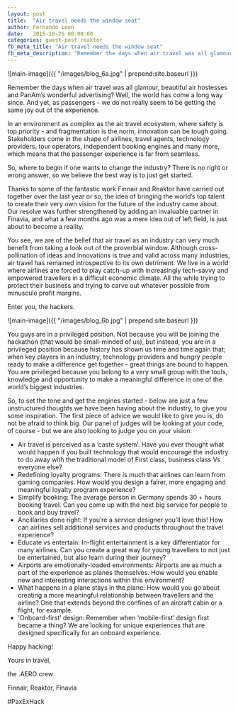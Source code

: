 ```yaml
---
layout: post
title:  "Air travel needs the window seat"
author: Fernando Leon
date:   2015-10-26 00:00:00
categories: guest-post reaktor
fb_meta_title: "Air travel needs the window seat"
fb_meta_description: "Remember the days when air travel was all glamour, beautiful air hostesses and PanAm’s wonderful advertising? Well, the world has come a long way since. And yet, as passengers - we do not really seem to be getting the same joy out of the experience."
---
```


![main-image]({{ "/images/blog_6a.jpg" | prepend:site.baseurl }})

Remember the days when air travel was all glamour, beautiful air hostesses and PanAm’s wonderful advertising? Well, the world has come a long way since. And yet, as passengers - we do not really seem to be getting the same joy out of the experience.

In an environment as complex as the air travel ecosystem, where safety is top priority - and fragmentation is the norm, innovation can be tough going. Stakeholders come in the shape of airlines, travel agents, technology providers, tour operators, independent booking engines and many more, which means that the passenger experience is far from seamless.

So, where to begin if one wants to change the industry? There is no right or wrong answer, so we believe the best way is to just get started.

Thanks to some of the fantastic work Finnair and Reaktor have carried out together over the last year or so, the idea of bringing the world’s top talent to create their very own vision for the future of the industry came about. Our resolve was further strengthened by adding an invaluable partner in Finavia, and what a few months ago was a mere idea out of left field, is just about to become a reality.

You see, we are of the belief that air travel as an industry can very much benefit from taking a look out of the proverbial window. Although cross-pollination of ideas and innovations is true and valid across many industries, air travel has remained introspective to its own detriment. We live in a world where airlines are forced to play catch-up with increasingly tech-savvy and empowered travellers in a difficult economic climate. All the while trying to protect their business and trying to carve out whatever possible from minuscule profit margins.

Enter you, the hackers.

![main-image]({{ "/images/blog_6b.jpg" | prepend:site.baseurl }})

You guys are in a privileged position. Not because you will be joining the hackathon (that would be small-minded of us), but instead, you are in a privileged position because history has shown us time and time again that; when key players in an industry, technology providers and hungry people ready to make a difference get together - great things are bound to happen. You are privileged because you belong to a very small group with the tools, knowledge and opportunity to make a meaningful difference in one of the world’s biggest industries.

So, to set the tone and get the engines started - below are just a few unstructured thoughts we have been having about the industry, to give you some inspiration. The first piece of advice we would like to give you is, do not be afraid to think big. Our panel of judges will be looking at your code, of course - but we are also looking to judge you on your vision:

- Air travel is perceived as a ‘caste system’: Have you ever thought what would happen if you built technology that would encourage the industry to do away with
  the traditional model of First class, business class Vs everyone else?
- Redefining loyalty programs: There is much that airlines can learn from gaming companies. How would you design a fairer, more engaging and meaningful
  loyalty program experience?
- Simplify booking: The average person in Germany spends 30 + hours booking travel. Can you come up with the next big service for people to book and buy
  travel?
- Ancillaries done right: If you’re a service designer you’ll love this! How can airlines sell additional services and products throughout the travel experience?
- Educate vs entertain: In-flight entertainment is a key differentiator for many airlines. Can you create a great way for young travellers to not just be entertained,
  but also learn during their journey?
- Airports are emotionally-loaded environments: Airports are as much a part of the experience as planes themselves. How would you enable new and interesting
  interactions within this environment?
- What happens in a plane stays in the plane: How would you go about creating a more meaningful relationship between travellers and the airline? One that
  extends beyond the confines of an aircraft cabin or a flight, for example.
- 'Onboard-first’ design: Remember when ‘mobile-first’ design first became a thing? We are looking for unique experiences that are designed specifically for an
   onboard experience.

Happy hacking!

Yours in travel,

the .AERO crew

Finnair, Reaktor, Finavia

#PaxExHack
